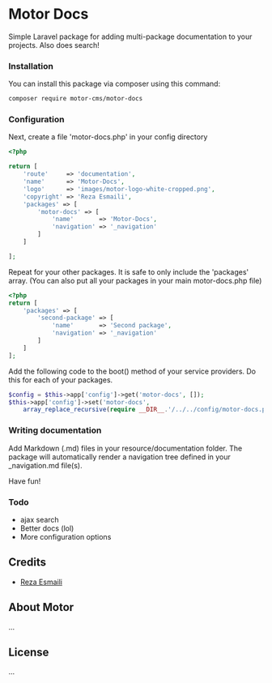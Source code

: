 # Motor Docs

Simple Laravel package for adding multi-package documentation to your projects. Also does search!

### Installation
You can install this package via composer using this command:

```bash
composer require motor-cms/motor-docs
```


### Configuration
Next, create a file 'motor-docs.php' in your config directory

```php
<?php

return [
    'route'     => 'documentation',
    'name'      => 'Motor-Docs',
    'logo'      => 'images/motor-logo-white-cropped.png',
    'copyright' => 'Reza Esmaili',
    'packages' => [
        'motor-docs' => [
            'name'       => 'Motor-Docs',
            'navigation' => '_navigation'
        ]
    ]

];
```

Repeat for your other packages. It is safe to only include the 'packages' array.
(You can also put all your packages in your main motor-docs.php file)

```php
<?php
return [
    'packages' => [
        'second-package' => [
            'name'       => 'Second package',
            'navigation' => '_navigation'
        ]
    ]
];
``` 

Add the following code to the boot() method of your service providers. Do this for each of your packages.

```php
$config = $this->app['config']->get('motor-docs', []);
$this->app['config']->set('motor-docs',
    array_replace_recursive(require __DIR__.'/../../config/motor-docs.php', $config));
```

### Writing documentation

Add Markdown (.md) files in your resource/documentation folder.
The package will automatically render a navigation tree defined in your _navigation.md file(s).

Have fun!

### Todo

* ajax search
* Better docs (lol)
* More configuration options

## Credits

- [Reza Esmaili](https://github.com/dfox288)

## About Motor
...

## License
...
